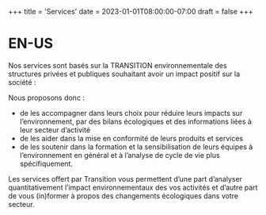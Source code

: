 +++
title = 'Services'
date = 2023-01-01T08:00:00-07:00
draft = false
+++

# EN-US

Nos services sont basés sur la TRANSITION environnementale des structures privées et publiques souhaitant avoir un impact positif sur la société :

Nous proposons donc :

- de les accompagner dans leurs choix pour réduire leurs impacts sur l’environnement, par des bilans écologiques et des informations liées à leur secteur d’activité
- de les aider dans la mise en conformité de leurs produits et services
- de les soutenir dans la formation et la sensibilisation de leurs équipes à l’environnement en général et à l’analyse de cycle de vie plus spécifiquement.

Les services offert par Transition vous permettent d’une part d’analyser quantitativement l’impact environnementaux des vos activités et d’autre part de vous (in)former à propos des changements écologiques dans votre secteur.